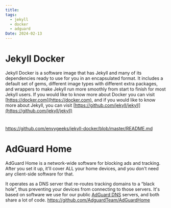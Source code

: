 ```yaml
---
title: 
tags:
  - jekyll
  - docker
  - adguard
Date: 2024-02-13
---
```

# Jekyll Docker

Jekyll Docker is a software image that has Jekyll and many of its dependencies ready to use for you in an encapsulated format. It includes a default set of gems, different image types with different extra packages, and wrappers to make Jekyll run more smoothly from start to finish for most Jekyll users. If you would like to know more about Docker you can visit [https://docker.com](https://docker.com), and if you would like to know more about Jekyll, you can visit [https://github.com/jekyll/jekyll](https://github.com/jekyll/jekyll)

# 
<https://github.com/envygeeks/jekyll-docker/blob/master/README.md>


# AdGuard Home
AdGuard Home is a network-wide software for blocking ads and tracking. After you set it up, it'll cover ALL your home devices, and you don't need any client-side software for that.

It operates as a DNS server that re-routes tracking domains to a “black hole”, thus preventing your devices from connecting to those servers. It's based on software we use for our public [AdGuard DNS](https://adguard-dns.io/) servers, and both share a lot of code.
<https://github.com/AdguardTeam/AdGuardHome>

